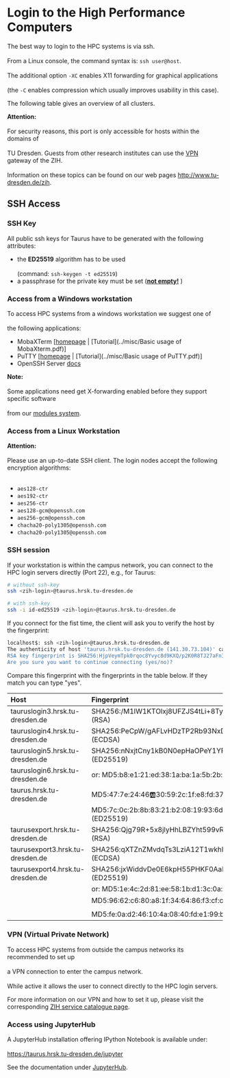 # Login to the High Performance Computers

The best way to login to the HPC systems is via ssh. <br></br>
From a Linux console, the command syntax is: `ssh user@host`. <br></br>
The additional option `-XC` enables X11 forwarding for graphical applications <br></br>
(the `-C` enables compression which usually improves usability in this case).

The following table gives an overview of all clusters.

**Attention:** <br></br>
For security reasons, this port is only accessible for hosts within the domains of <br></br>
TU Dresden. Guests from other research institutes can use the 
[VPN](https://tu-dresden.de/zih/dienste/service-katalog/arbeitsumgebung/zugang_datennetz/vpn)
gateway of the ZIH. <br></br> 
Information on these topics can be found on our web pages <http://www.tu-dresden.de/zih>.

## SSH Access
### SSH Key
All public ssh keys for Taurus have to be generated with the following attributes:
  * the **ED25519** algorithm has to be used <br></br>
    (command: `ssh-keygen -t ed25519`)
  * a passphrase for the private key must be set (**<ins>not empty!</ins>** )

### Access from a Windows workstation

To access HPC systems from a windows workstation we suggest one of <br></br>
the following applications:
  * MobaXTerm \[[homepage](https://mobaxterm.mobatek.net) | [Tutorial](../misc/Basic usage of MobaXterm.pdf)\]
  * PuTTY \[[homepage](https://www.putty.org) | [Tutorial](../misc/Basic usage of PuTTY.pdf)\]
  * OpenSSH Server [docs](https://docs.microsoft.com/de-de/windows-server/administration/openssh/openssh_install_firstuse)

**Note:** <br></br>
Some applications need get X-forwarding enabled before they support specific software <br></br>
from our [modules system](../software/modules.md/).

### Access from a Linux Workstation

**Attention:** <br></br>
 Please use an up-to-date SSH client. The login nodes accept the following encryption
algorithms: <br></br>
  * `aes128-ctr`
  * `aes192-ctr`
  * `aes256-ctr`
  * `aes128-gcm@openssh.com`
  * `aes256-gcm@openssh.com`
  * `chacha20-poly1305@openssh.com`
  * `chacha20-poly1305@openssh.com`

### SSH session

If your workstation is within the campus network, you can connect to the
HPC login servers directly (Port 22), e.g., for Taurus:

```Bash
# without ssh-key
ssh <zih-login>@taurus.hrsk.tu-dresden.de

# with ssh-key
ssh -i id-ed25519 <zih-login>@taurus.hrsk.tu-dresden.de
```

If you connect for the fist time, the client will ask you to verify the host by the fingerprint:

```Bash
localhost$: ssh <zih-login>@taurus.hrsk.tu-dresden.de
The authenticity of host 'taurus.hrsk.tu-dresden.de (141.30.73.104)' can't be established.
RSA key fingerprint is SHA256:HjpVeymTpk0rqoc8Yvyc8d9KXQ/p2K0R8TJ27aFnIL8.
Are you sure you want to continue connecting (yes/no)?
```

Compare this fingerprint with the fingerprints in the table below. If
they match you can type "yes".

| Host                      | Fingerprint           |
|:--------------------------|:----------------------|
| tauruslogin3.hrsk.tu-dresden.de | SHA256:/M1lW1KTOlxj8UFZJS4tLi+8TyndcDqrZfLGX7KAU8s (RSA)      |
| tauruslogin4.hrsk.tu-dresden.de | SHA256:PeCpW/gAFLvHDzTP2Rb93NxD+rpUsyQY8WebjQC7kz0 (ECDSA)    |
| tauruslogin5.hrsk.tu-dresden.de | SHA256:nNxjtCny1kB0N0epHaOPeY1YFd0ri2Dvt2CK7rOGlXg (ED25519)  |
| tauruslogin6.hrsk.tu-dresden.de | or: MD5:b8:e1:21:ed:38:1a:ba:1a:5b:2b:bc:35:31:62:21:49 (RSA) |
| taurus.hrsk.tu-dresden.de       | MD5:47:7e:24:46:ab:30:59:2c:1f:e8:fd:37:2a:5d:ee:25 (ECDSA)   |
|                                 | MD5:7c:0c:2b:8b:83:21:b2:08:19:93:6d:03:80:76:8a:7b (ED25519) |
| taurusexport.hrsk.tu-dresden.de  | SHA256:Qjg79R+5x8jlyHhLBZYht599vRk+SujnG1yT1l2dYUM (RSA)   |
| taurusexport3.hrsk.tu-dresden.de | SHA256:qXTZnZMvdqTs3LziA12T1wkhNcFqTHe59fbbU67Qw3g (ECDSA) |
| taurusexport4.hrsk.tu-dresden.de | SHA256:jxWiddvDe0E6kpH55PHKF0AaBg/dQLefQaQZ2P4mb3o (ED25519)  |
|                                  | or: MD5:1e:4c:2d:81:ee:58:1b:d1:3c:0a:18:c4:f7:0b:23:20 (RSA) |
|                                  | MD5:96:62:c6:80:a8:1f:34:64:86:f3:cf:c5:9b:cd:af:da (ECDSA)   |
|                                  | MD5:fe:0a:d2:46:10:4a:08:40:fd:e1:99:b7:f2:06:4f:bc (ED25519) |

### VPN (Virtual Private Network)
To access HPC systems from outside the campus networks its recommended to set up <br></br>
a VPN connection to enter the campus network. <br></br>
While active it allows the user to connect directly to the HPC login servers.

For more information on our VPN and how to set it up, please visit the corresponding
[ZIH service catalogue page](https://tu-dresden.de/zih/dienste/service-katalog/arbeitsumgebung/zugang_datennetz/vpn).

### Access using JupyterHub

A JupyterHub installation offering IPython Notebook is available under: <br></br>
https://taurus.hrsk.tu-dresden.de/jupyter

See the documentation under [JupyterHub](../access/jupyterhub.md).
